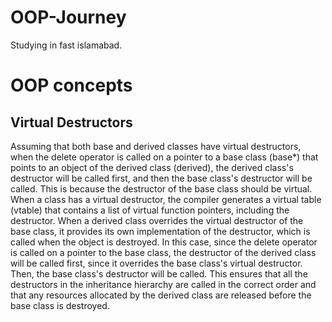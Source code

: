 # OOP-Journey
Studying in fast islamabad. 


# OOP concepts 

## Virtual Destructors 
Assuming that both base and derived classes have virtual destructors, when the delete operator is called on a pointer to a base class (base*) that points to an object of the derived class (derived), the derived class's destructor will be called first, and then the base class's destructor will be called.
This is because the destructor of the base class should be virtual. When a class has a virtual destructor, the compiler generates a virtual table (vtable) that contains a list of virtual function pointers, including the destructor. When a derived class overrides the virtual destructor of the base class, it provides its own implementation of the destructor, which is called when the object is destroyed.
In this case, since the delete operator is called on a pointer to the base class, the destructor of the derived class will be called first, since it overrides the base class's virtual destructor. Then, the base class's destructor will be called.
This ensures that all the destructors in the inheritance hierarchy are called in the correct order and that any resources allocated by the derived class are released before the base class is destroyed.
